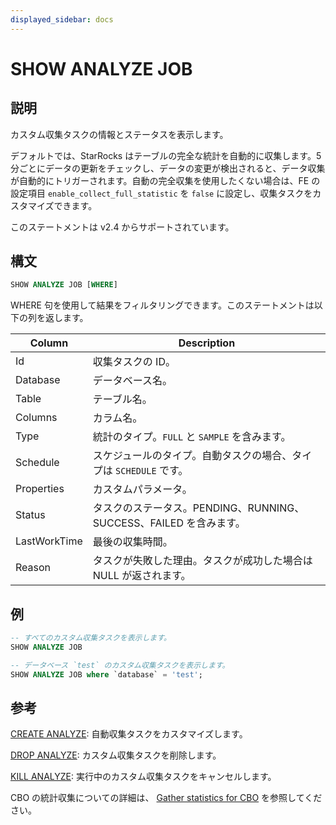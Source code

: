 ```yaml
---
displayed_sidebar: docs
---
```


# SHOW ANALYZE JOB

## 説明

カスタム収集タスクの情報とステータスを表示します。

デフォルトでは、StarRocks はテーブルの完全な統計を自動的に収集します。5 分ごとにデータの更新をチェックし、データの変更が検出されると、データ収集が自動的にトリガーされます。自動の完全収集を使用したくない場合は、FE の設定項目 `enable_collect_full_statistic` を `false` に設定し、収集タスクをカスタマイズできます。

このステートメントは v2.4 からサポートされています。

## 構文

```SQL
SHOW ANALYZE JOB [WHERE]
```

WHERE 句を使用して結果をフィルタリングできます。このステートメントは以下の列を返します。

| **Column**   | **Description**                                              |
| ------------ | ------------------------------------------------------------ |
| Id           | 収集タスクの ID。                                            |
| Database     | データベース名。                                             |
| Table        | テーブル名。                                                 |
| Columns      | カラム名。                                                   |
| Type         | 統計のタイプ。`FULL` と `SAMPLE` を含みます。                |
| Schedule     | スケジュールのタイプ。自動タスクの場合、タイプは `SCHEDULE` です。 |
| Properties   | カスタムパラメータ。                                         |
| Status       | タスクのステータス。PENDING、RUNNING、SUCCESS、FAILED を含みます。 |
| LastWorkTime | 最後の収集時間。                                             |
| Reason       | タスクが失敗した理由。タスクが成功した場合は NULL が返されます。 |

## 例

```SQL
-- すべてのカスタム収集タスクを表示します。
SHOW ANALYZE JOB

-- データベース `test` のカスタム収集タスクを表示します。
SHOW ANALYZE JOB where `database` = 'test';
```

## 参考

[CREATE ANALYZE](CREATE_ANALYZE.md): 自動収集タスクをカスタマイズします。

[DROP ANALYZE](DROP_ANALYZE.md): カスタム収集タスクを削除します。

[KILL ANALYZE](KILL_ANALYZE.md): 実行中のカスタム収集タスクをキャンセルします。

CBO の統計収集についての詳細は、 [Gather statistics for CBO](../../../using_starrocks/Cost_based_optimizer.md) を参照してください。